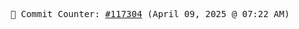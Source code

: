 <p align="center">
    <samp>
        📮 Commit Counter: <a href="https://github.com/Javascript-void0/Javascript-void0/commits/main">#117304</a> (April 09, 2025 @ 07:22 AM)
    </samp>
</p>